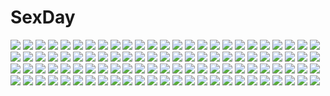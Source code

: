 # SexDay
![](https://konachan.com/image/c3faf559136608835fcd427ca377c2d8/Konachan.com%20-%20243254%20aliasing%20blonde_hair%20blush%20fujishima_shinnosuke%20hoodie%20orange_eyes%20original%20pantyhose%20short_hair%20white.jpg)
![](https://konachan.com/jpeg/13fa1b070bd69da72c0126b589548a35/Konachan.com%20-%20207555%20aqua_eyes%20ass%20blonde_hair%20blush%20breasts%20censored%20cum%20dress%20game_cg%20glace%20koishiki_manual%20long_hair%20panties%20penis%20pussy%20saeki_nao%20sex%20underwear.jpg)
![](https://konachan.com/jpeg/f61eb2a816778716536662cc8ff45744/Konachan.com%20-%20162156%20asamine_yuki%20blush%20breast_grab%20breasts%20censored%20fingering%20furumiyama_hatsumi%20game_cg%20kamiya_tomoe%20nipples%20nude%20purple_hair%20shirogane_otome%20yuri.jpg)
![](https://konachan.com/image/b9c73a6489b97b4587c2887cade19922/Konachan.com%20-%20142402%20brown_hair%20hakurei_reimu%20japanese_clothes%20miko%20north_abyssor%20touhou.jpg)
![](https://konachan.com/image/504b718d911993dc19f83c663228af5c/Konachan.com%20-%20281977%20blush%20censored%20footjob%20gray_hair%20lambda%20original%20panties%20school_uniform%20skirt%20thighhighs%20underwear%20yellow_eyes.jpg)
![](https://konachan.com/image/43a91f5b42dc14419904a4f16c27325d/Konachan.com%20-%2076807%20hatsune_miku%20kagamine_rin%20megurine_luka%20twintails%20vocaloid.jpg)
![](https://konachan.com/jpeg/a04767a4ecabda18dc6a9f475bef8099/Konachan.com%20-%20286722%20animal%20anthropomorphism%20blue_eyes%20blue_hair%20bubbles%20dress%20fish%20girls_frontline%20loli%20long_hair%20songchuan_li%20tattoo%20underwater%20water.jpg)
![](https://konachan.com/image/831099cc9ccc80e5e85d49bfedc3b35e/Konachan.com%20-%205711%20animal_ears%20bunny_ears%20bunnygirl%20purism_egoist.jpg)
![](https://konachan.com/image/706f671477bef586da2b0350e15b74f9/Konachan.com%20-%20260390%20group%20hakurei_reimu%20ichiba_youichi%20izayoi_sakuya%20kirisame_marisa%20kochiya_sanae%20male%20morichika_rinnosuke%20patchouli_knowledge%20touhou.jpg)
![](https://konachan.com/image/faeb3cbde9ea9927a8a33d82505d370f/Konachan.com%20-%20163477%20blood%20close%20hyuuga_hinata%20monochrome%20naruto%20naruto_shippuden%20tears.jpg)
![](https://konachan.com/image/c26c1f171be77dc53b42b6a00290a393/Konachan.com%20-%20265997%20aliasing%20blush%20boots%20breasts%20collar%20condom%20cum%20gloves%20group%20hat%20hewsack%20long_hair%20navel%20nipples%20nopan%20paizuri%20penis%20pussy%20sex%20skirt%20stockings.jpg)
![](https://konachan.com/image/b0f205b4857e35158f9a63d1b79cc079/Konachan.com%20-%20106418%20axel%20kingdom_hearts%20roxas.jpg)
![](https://konachan.com/jpeg/978a6a783695e2073608bdb763e967af/Konachan.com%20-%20108386%20book%20enomoto_yoshika%20green_hair%20maikaze_no_melt%20orange_eyes%20school_uniform%20short_hair%20tenmaso%20tie.jpg)
![](https://konachan.com/image/416fba69d383c52b3f257cceb1f67f6e/Konachan.com%20-%20274299%20all_male%20armor%20bai_yemeng%20black_hair%20gloves%20hoodie%20killer_seven%20magic%20male%20purple%20red_eyes%20seven_%28killer_seven%29%20short_hair%20signed%20sword%20weapon.jpg)
![](https://konachan.com/jpeg/b11a6303c6a46f2b7443c70aeb83d6d0/Konachan.com%20-%20214096%20bath%20blue_eyes%20breasts%20cropped%20front_wing%20fumio%20grisaia_no_kajitsu%20grisaia_no_meikyu%20komine_sachi%20nipples%20nude%20onsen%20pink_hair%20scan%20tree%20wink.jpg)
![](https://konachan.com/image/d1f1fb962365af34fd806fae77c041ba/Konachan.com%20-%20215540%20aliasing%20animal_ears%20ass%20breasts%20catgirl%20long_hair%20naso4%20nude%20original%20ponytail%20pussy%20red_eyes%20tail%20white_hair.jpg)
![](https://konachan.com/image/f426cd77c8a3c79e36cff83daa899efd/Konachan.com%20-%20161779%20breast_hold%20breasts%20censored%20demon%20glasses%20koakuma%20megawatt%20nipples%20paizuri%20penis%20red_eyes%20red_hair%20touhou%20wings.jpg)
![](https://konachan.com/image/4fc828b780a7e1d68b424b4ebe9c64ba/Konachan.com%20-%20246759%20apron%20autumn%20barefoot%20bow%20cirno%20clouds%20dress%20fairy%20gloves%20group%20hat%20leaves%20miko%20petals%20red_eyes%20ribbons%20shorts%20skirt%20sky%20sukocchi%20touhou%20wand%20wings.jpg)
![](https://konachan.com/image/592cf3bdcaaeaba97dc061c78fb6cdad/Konachan.com%20-%2075777%20hatsune_miku%20headphones%20magnet_%28vocaloid%29%20megurine_luka%20nude%20twintails%20vocaloid%20yuri.jpg)
![](https://konachan.com/image/1dcf17fe3142f55ddf0b1ae18adca54b/Konachan.com%20-%2093866%20ama_ane%20bed%20breasts%20brown_hair%20cleavage%20game_cg%20kikurage%20peassoft%20pink_eyes%20yashima_otome.jpg)
![](https://konachan.com/jpeg/67a842d448091dc2e86c63c746283388/Konachan.com%20-%20288250%20barefoot%20blue_eyes%20blue_hair%20blush%20breasts%20crown%20gloves%20kafuu_chino%20loli%20long_hair%20mitsumomo_mamu%20navel%20nipples%20open_shirt%20scan%20skirt%20undressing.jpg)
![](https://konachan.com/image/97253ec5e3a2950ab7f11aac9711d94f/Konachan.com%20-%2084339%20armor%20boots%20brown_hair%20red_eyes%20tagme%20thighhighs%20weapon.jpg)
![](https://konachan.com/jpeg/9390c6007cb5bfb3ee54208f6d15e42f/Konachan.com%20-%20303523%20anthropomorphism%20azur_lane%20beach%20breasts%20cameltoe%20cleavage%20moisture_%28chichi%29%20see_through%20swimsuit%20takao_%28azur_lane%29.jpg)
![](https://konachan.com/image/3bbb9ca1d1b40f9b241785f823b41361/Konachan.com%20-%2070660%20animal_ears%20brown_hair%20catgirl%20chen%20dress%20fang%20hat%20red_eyes%20ribbons%20tail%20touhou.jpg)
![](https://konachan.com/jpeg/0fcb38e6066a44879735b0705483f1ef/Konachan.com%20-%20260558%20aliasing%20animal_ears%20bed%20hotel01%20original%20tail%20thighhighs%20underwear%20wolfgirl.jpg)
![](https://konachan.com/jpeg/88e81f70568cf88652443834f094dc11/Konachan.com%20-%2026792%20gun%20polychromatic%20tengen_toppa_gurren_lagann%20weapon%20yoko_littner.jpg)
![](https://konachan.com/jpeg/5b8fd4caefbf4fd70e68abbb58dcad54/Konachan.com%20-%206101%20bleach%20kusajishi_yachiru%20vector.jpg)
![](https://konachan.com/image/91bbd55f6bcdf02e0fa78dc361a5a64f/Konachan.com%20-%20237408%20animal%20bird%20clouds%20mclelun%20nobody%20original%20sky%20tree%20watermark.jpg)
![](https://konachan.com/jpeg/0fc397764d04f430337a06d47f47c28a/Konachan.com%20-%20267163%20black_hair%20book%20kagumanikusu%20original%20scenic%20short_hair%20stairs.jpg)
![](https://konachan.com/image/acd222ce2a746771e18e8133f76292fb/Konachan.com%20-%20223894%20anthropomorphism%20anus%20blush%20breasts%20censored%20fingering%20group%20masturbation%20nipples%20panties%20pussy%20pussy_juice%20rensanma%20thighhighs%20underwear%20wet.jpg)
![](https://konachan.com/image/1bea1be3f1f07f7c408077dd51811419/Konachan.com%20-%20146006%20kzcjimmy%20shameimaru_aya%20touhou.jpg)
![](https://konachan.com/image/78fd873403c95c1bdd84b177e84fd73e/Konachan.com%20-%2088556%20artoria_pendragon_%28all%29%20blonde_hair%20blue_eyes%20fate_%28series%29%20fate_stay_night%20saber%20sky%20sword%20weapon.jpg)
![](https://konachan.com/image/de12ae8d9c8a9ac5b301381713f4d43c/Konachan.com%20-%2056190%20black_hair%20brown_hair%20kara_no_shoujo%20kuchiki_touko%20long_hair%20mizuhara_touko%20panties%20ribbons%20school_uniform%20short_hair%20skirt%20underwear%20white.jpg)
![](https://konachan.com/image/2ef37ecc3f231ccf33564d7009b0a2fe/Konachan.com%20-%20123045%20cecilia_alcott%20charlotte_dunois%20christmas%20infinite_stratos%20nyantype%20scan.jpg)
![](https://konachan.com/jpeg/ed7b8f4095b341a7cccf5ffd1da698ca/Konachan.com%20-%2047713%20animal_ears%20bunny_ears%20bunnygirl%20tinkle.jpg)
![](https://konachan.com/image/27a0ed78137afbc3989d544b681d4729/Konachan.com%20-%20218372%20brown_hair%20hakurei_reimu%20japanese_clothes%20long_hair%20miko%20seiya_asakami%20touhou%20yellow_eyes.jpg)
![](https://konachan.com/jpeg/37cc607c18fe90bfc4b72f3a9075a5d2/Konachan.com%20-%20106597%20akemi_homura%20black_hair%20dress%20kaname_madoka%20mahou_shoujo_madoka_magica%20pink_hair%20tatekawa_mako.jpg)
![](https://konachan.com/jpeg/7cae040fb8417b07005638eb2f31e35e/Konachan.com%20-%20280774%20azur_lane%20cameltoe%20choker%20fang%20headdress%20koko_ne%20loli%20long_hair%20nurse%20panties%20pink_eyes%20signed%20stockings%20twintails%20underwear%20white_hair%20wristwear.jpg)
![](https://konachan.com/image/8fa24163562c3cb084e7b3ffd1117bba/Konachan.com%20-%20246902%20blonde_hair%20blush%20breasts%20cleavage%20kanola_u%20long_hair%20original%20petals%20thighhighs%20watermark%20white.jpg)
![](https://konachan.com/image/4fcb1401f6f5a003206c706d5e0c82dc/Konachan.com%20-%2090653%20ass%20christmas%20coffee-kizoku%20original%20panties%20red%20red_eyes%20red_hair%20santa_costume%20short_hair%20underwear.jpg)
![](https://konachan.com/jpeg/7b1d8074f269476aa40eeea86d26c673/Konachan.com%20-%20168594%20amairo_islenauts%20bed%20blonde_hair%20blush%20breasts%20brown_eyes%20cleavage%20close%20game_cg%20kobuichi%20long_hair%20nude%20shirley_warwick%20yuzusoft.jpg)
![](https://konachan.com/jpeg/7f8decad31b12c3f6a5bdc25ec69b2dc/Konachan.com%20-%20214028%20animal_ears%20aqua_eyes%20bell%20blush%20bra%20breasts%20brown_hair%20catgirl%20choker%20cleavage%20final_fantasy%20long_hair%20miqo%27te%20navel%20panties%20tail%20underwear%20white.jpg)
![](https://konachan.com/image/9d67dfa697b058111e8ba1fe9d86cdfb/Konachan.com%20-%2066675%20aisaka_taiga%20japanese_clothes%20kimono%20toradora.jpg)
![](https://konachan.com/image/8b87c19e45695db44810be300b3f01e3/Konachan.com%20-%2090476%20bicolored_eyes%20breasts%20chua_churam%20chu_chu_idol%20chu_x_chu%20game_cg%20nipples%20ozawa_akifumi%20pink_hair%20pointed_ears%20unisonshift.jpg)
![](https://konachan.com/image/3922e9572053c6a7f8fb8ff4f018aa02/Konachan.com%20-%2077173%20angel_beats%21%20blush%20gray_hair%20long_hair%20tachibana_kanade%20wings%20yellow_eyes.jpg)
![](https://konachan.com/jpeg/cca97576ff944995ba6be932b38788fd/Konachan.com%20-%20190788%20blue_eyes%20blue_hair%20dj_max%20dj_max_portable%20lady_made_star%20ponytail%20ribbons%20scarf%20seha_klatt%20yuuki_tatsuya.jpg)
![](https://konachan.com/image/7e8ff2af8dbe50effed4ce72b899f77b/Konachan.com%20-%2064318%20juliet%20moon%20night%20romeo%20romeo_x_juliet.jpg)
![](https://konachan.com/image/38cc84188701c1c0e06e0a9a933982e8/Konachan.com%20-%20289736%20blush%20breasts%20cleavage%20close%20no_bra%20nori_tamago%20pink_hair%20red_eyes%20saigyouji_yuyuko%20short_hair%20touhou%20white.jpg)
![](https://konachan.com/image/459877ac6753f9f0739cfd6694652afd/Konachan.com%20-%2038989%20air%20kamio_misuzu%20signed%20vector.jpg)
![](https://konachan.com/image/cc4eb3c64a6d11ad1b2a9ba8164389fe/Konachan.com%20-%2063590%20censored%20favorite%20game_cg%20hoshizora_no_memoria%20tagme.jpg)
![](https://konachan.com/jpeg/db1f8628f7cfbd10d79ef9094f9c9b33/Konachan.com%20-%20121451%20animal_ears%20food%20game_cg%20hinamatsuri_touko%20long_hair%20luna_la_lapin%20school_uniform%20yume_miru_tsuki_no_lunalutia.jpg)
![](https://konachan.com/jpeg/4343163183167f1b084fc9ff0e8f3cf5/Konachan.com%20-%20282409%20barefoot%20bra%20breasts%20brown_hair%20censored%20fellatio%20game_cg%20giga%20kurosu_kizuki%20long_hair%20love_clear%20mikoto_akemi%20nipples%20penis%20underwear.jpg)
![](https://konachan.com/image/e08604446fe0becb5a7ea58cb6bbe1cc/Konachan.com%20-%20156129%20brown_hair%20dangan-ronpa_2%20game_console%20nanami_chiaki%20pink_eyes%20skirt%20suzume_miku%20thighhighs.jpg)
![](https://konachan.com/jpeg/fc8af7fa5e5f622441c83cea82cf67ee/Konachan.com%20-%20139972%20blush%20brown_hair%20game_cg%20hikage_eiji%20long_hair%20panties%20panty_pull%20pubic_hair%20purple_eyes%20pussy%20skirt%20tagme%20thighhighs%20twintails%20uncensored%20underwear.jpg)
![](https://konachan.com/image/b4ef1fb2d0c08a6a4c25e493ffbe7d10/Konachan.com%20-%20117793%20hatsune_miku%20vocaloid.jpg)
![](https://konachan.com/image/c81e1da15ebfa880ffa8c40513b009d5/Konachan.com%20-%20194557%20amasaka_takashi%20bikini%20black_eyes%20black_hair%20game_cg%20swimsuit%20toujou_amane%20unionism_quartet.jpg)
![](https://konachan.com/image/0e435a23154845651726d5884811730b/Konachan.com%20-%2068910%20animal_ears%20catgirl%20chibi%20neon_genesis_evangelion%20soryu_asuka_langley%20st.microscope%20super_robot_wars.jpg)
![](https://konachan.com/jpeg/4468f77598ceb7f7aaad92a8eae5b59f/Konachan.com%20-%2034133%20kitsu_chiri%20sayonara_zetsubou_sensei.jpg)
![](https://konachan.com/image/bad4315084360eddf785617391f3c415/Konachan.com%20-%20194000%20animal_ears%20brown_hair%20chibi%20cube%20cuffs_%28studio%29%20food%20horns%20japanese_clothes%20kimono%20long_hair%20mitaonsya%20togawa_mayuu%20watermark.jpg)
![](https://konachan.com/image/2709d799c2e43151af12b3fc52c94185/Konachan.com%20-%2092001%20bikini%20black_hair%20chan%C3%97co%20darth_wooser%20glasses%20red_eyes%20swimsuit%20thighhighs%20white%20wooser_no_sono_higurashi.jpg)
![](https://konachan.com/image/39b661408659c81d82e3500d6efb7f82/Konachan.com%20-%2031686%20ass%20blue_hair%20blush%20book%20breasts%20censored%20cleavage%20cum%20favorite%20game_cg%20green_eyes%20happy_margaret%21%20kokonoka%20nishinomiya_shizuru%20penis%20sex%20wet.jpg)
![](https://konachan.com/image/16beb8e368902903b56b2799b9b04887/Konachan.com%20-%2053170%20cirno%20fairy%20flandre_scarlet%20group%20hong_meiling%20izayoi_sakuya%20maid%20patchouli_knowledge%20remilia_scarlet%20rumia%20touhou%20vampire.jpg)
![](https://konachan.com/image/bdb01959c8cfcccdbac019218c9b5163/Konachan.com%20-%2023047%20higuchi_kotarou%20koge_donbo%20pita_ten%20third-party_edit.jpg)
![](https://konachan.com/jpeg/b1fb55061cd3960568334b928f7355bf/Konachan.com%20-%206379%20amamiya_yuuko%20ef%20miyamura_miyako.jpg)
![](https://konachan.com/image/75289c9fe600e5b80b9f33e46e35201a/Konachan.com%20-%205369%20animal_ears%20ass%20black_hair%20blue_eyes%20catgirl%20collar%20purple_eyes%20ribbons%20snow%20tail%20touto_seiro%20white_hair.jpg)
![](https://konachan.com/image/9f4a6bb0061c9eb2e2d8d449508285d9/Konachan.com%20-%20127415%20book%20camera%20demon%20drink%20e.k.%20fingering%20fire%20flowers%20group%20hong_meiling%20izayoi_sakuya%20koakuma%20maid%20shameimaru_aya%20touhou%20tree%20vampire%20wings%20yuri.jpg)
![](https://konachan.com/image/4f7ad72f5e9ec7289f11a16fe198c6e6/Konachan.com%20-%2083416%20ass%20bed%20bikini%20blonde_hair%20blue_eyes%20hat%20hiroya_juuren%20loli%20moriya_suwako%20ribbons%20short_hair%20swimsuit%20touhou.jpg)
![](https://konachan.com/image/9df2351e77bf13196dd8f954b82947ec/Konachan.com%20-%20128978%20apple%20breasts%20cleavage%20food%20fruit%20gray_eyes%20long_hair%20mirunai%20panties%20signed%20tagme%20underwear%20white_hair.jpg)
![](https://konachan.com/image/567ba899fe1edef578b2d3d59aeb4cf0/Konachan.com%20-%2018562%20nono_%28popotan%29%20popotan%20poyoyon_rokku.jpg)
![](https://konachan.com/image/81db49b54f22837ccf302497ec017ac1/Konachan.com%20-%20194411%20glasses%20kantai_collection%20mecha%20musashi_%28kancolle%29%20red_eyes%20sukekiyo56.jpg)
![](https://konachan.com/jpeg/d1dc28d40020109f5644efbbcf2dd482/Konachan.com%20-%20146236%20dress%20komi_zumiko%20magi_the_labyrinth_of_magic%20morgiana%20navel%20no_bra%20nopan%20petals%20see_through.jpg)
![](https://konachan.com/image/cb56094ff62df32d5b7394e0c27d8166/Konachan.com%20-%20140727%20felicit%C3%A1%20la_storia_della_arcana_famiglia%20miu_%28c_blue%29%20thighhighs%20twintails%20uniform%20zettai_ryouiki.jpg)
![](https://konachan.com/image/17dce401c6e179de010c4407f79a3ef4/Konachan.com%20-%20135461%20festival%20game_cg%20lose%20monobeno%20night%20scenic.jpg)
![](https://konachan.com/image/c94d9a8e15e1a02e2d5ed28e08b3ee0a/Konachan.com%20-%20179981%202girls%20black_hair%20brown_hair%20dress%20green_eyes%20original%20petals%20pixiv_fantasia%20quaanqin%20red_eyes%20sword%20weapon.jpg)
![](https://konachan.com/jpeg/64b0469dbb17c4418d98c815e4f1f068/Konachan.com%20-%20261469%20animal_ears%20black_hair%20brown_eyes%20catgirl%20clouds%20dark%20dress%20futoshi_ame%20japanese_clothes%20long_hair%20night%20original%20signed%20sky%20tears.jpg)
![](https://konachan.com/image/b7531bd5e09b0886fadf845335e91eef/Konachan.com%20-%2010943%20after%20brown_eyes%20brown_hair%20panties%20school_uniform%20taka_tony%20twintails%20underwear%20undressing.jpg)
![](https://konachan.com/image/38a899507cf28c4c456ff6fffc6e467e/Konachan.com%20-%20158822%20blush%20breasts%20calendar_girl%20cleavage%20food%20haruno_hina%20ice_cream%20nanao_naru%20pool%20scan%20tagme%20yellow_eyes.jpg)
![](https://konachan.com/jpeg/f3519301c77a0b34f5a86af11a8974f3/Konachan.com%20-%20250129%20aqua_eyes%20bow%20braids%20breast_hold%20breasts%20brown_hair%20glasses%20hisashi_%28nekoman%29%20long_hair%20navel%20nipples%20nude%20ponytail%20third-party_edit%20wet%20white.jpg)
![](https://konachan.com/jpeg/abd4162e33af666b673cd3c28852d56b/Konachan.com%20-%20285013%20blush%20brown_hair%20bye_allen_bye%20dress%20flowers%20grass%20green_eyes%20idolmaster%20idolmaster_million_live%21%20sakuramori_kaori%20short_hair%20signed%20wedding_attire.jpg)
![](https://konachan.com/image/48143e20ecfc9bfe3de98f38cdd1ec63/Konachan.com%20-%2034176%20albert_de_morcerf%20count_of_monte_cristo%20gankutsuou.jpg)
![](https://konachan.com/image/65ce4c033dcb0600918f0341eca33513/Konachan.com%20-%20198484%20bed%20bondage%20brown_eyes%20brown_hair%20glasses%20gym_uniform%20original%20panties%20short_hair%20touma_kisa%20underwear.jpg)
![](https://konachan.com/image/a01d2ea0491073a12f82d23062d83d58/Konachan.com%20-%20102794%20blonde_hair%20blue_eyes%20breasts%20cecilia_alcott%20charlotte_dunois%20flowers%20infinite_stratos%20laura_bodewig%20nude%20petals%20rose%20shinonono_houki%20uniform.jpg)
![](https://konachan.com/image/e6145e171f47b569bc3e2197062b22e8/Konachan.com%20-%20271050%20aqua_eyes%20aqua_hair%20ass%20ball%20book%20breasts%20cleavage%20dark_skin%20genzoman%20gray_hair%20hat%20kneehighs%20long_hair%20necklace%20pokemon%20shorts%20skirt%20white%20wristwear.jpg)
![](https://konachan.com/jpeg/b22417ba3b6c807cae5e8446288f2908/Konachan.com%20-%20185618%20animal_ears%20blush%20boots%20breasts%20cleavage%20dark_skin%20dress%20foxgirl%20game_cg%20gray_hair%20long_hair%20no_bra%20sideboob%20tail%20thighhighs%20wanaca%20water%20wet.jpg)
![](https://konachan.com/image/dbbb9c33a0d1f8626bc318505d896b24/Konachan.com%20-%2038406%20little_busters%21%20na-ga%20sasasegawa_sasami%20school_uniform%20twintails.jpg)
![](https://konachan.com/image/22fba2b8e15f2198aa713cb136d54574/Konachan.com%20-%20142326%20blue_hair%20clouds%20hagure_yuusha_no_estetica%20ousawa_miu%20pink_hair%20school_uniform%20staff%20thighhighs%20twintails.jpg)
![](https://konachan.com/jpeg/9eb608e0b7e96b8f357abe5833b3d4cd/Konachan.com%20-%20277909%20atha%20brown_eyes%20brown_hair%20cherry_blossoms%20flowers%20japanese_clothes%20kimono%20original%20short_hair%20torn_clothes.jpg)
![](https://konachan.com/image/9506caee1695e262f9cb0eb41e44ae76/Konachan.com%20-%2050680%202girls%20akizuki_nagi%20bath%20bathtub%20breasts%20bubbles%20itou_noiji%20momose_hikaru%20nipples%20nude%20peace%40pieces.jpg)
![](https://konachan.com/image/bbb36ab05924a27ffd7075809291f6ab/Konachan.com%20-%20104494%20bra%20long_hair%20magica_ride%20open_shirt%20panties%20panty_pull%20purple_eyes%20rei%20school_uniform%20studio_ryokucha%20thighhighs%20twintails%20underwear.jpg)
![](https://konachan.com/jpeg/9a1b1e0cb430b7fae709befd89c3b965/Konachan.com%20-%2089699%20animal_ears%20breasts%20brown_hair%20catgirl%20censored%20game_cg%20mikagami_mamizu%20neko_koi%20nipples%20open_shirt%20ryuudou_misaki%20sex%20whirlpool.jpg)
![](https://konachan.com/image/c3bd42fa8ec4efa93efc1c92d6f6f15f/Konachan.com%20-%2097699%20black_hair%20blue_eyes%20hinata_terrace%20long_hair%20mikoto_akemi%20school_uniform%20takatsukasa_kaoruko.jpg)
![](https://konachan.com/image/931e4ea0cec891cdcd5736d0cf8859cf/Konachan.com%20-%2065889%203d%20mecha%20mobile_fighter_g_gundam%20mobile_suit_gundam%20white.jpg)
![](https://konachan.com/jpeg/bdb0b4ae68d16fd3ea9c028d68a621fb/Konachan.com%20-%20102533%20aisaka_tsugumi%20black_hair%20blonde_hair%20breast_grab%20breasts%20game_cg%20gray_hair%20mikagura_setsu%20nipples%20open_shirt%20panties%20renai_saimin%20underwear.jpg)
![](https://konachan.com/jpeg/40ba9b389079e8ac87cc9503c7b80353/Konachan.com%20-%2037371%20asakura_kazumi%20mahou_sensei_negima%20transparent%20vector.jpg)
![](https://konachan.com/image/fd329c30ae7f8fa180af7d9ac58592de/Konachan.com%20-%20280463%20armor%20blonde_hair%20blush%20cosplay%20denden_taiko%20fate_grand_order%20fate_%28series%29%20flat_chest%20illyasviel_von_einzbern%20kick%20loli%20long_hair%20navel%20red_eyes.jpg)
![](https://konachan.com/jpeg/4a745d3ccb5a621f1e700a27521968ea/Konachan.com%20-%20197072%202girls%20anthropomorphism%20black_hair%20blush%20brown_hair%20gloves%20green_eyes%20hug%20kyara36%20mutsu_%28kancolle%29%20nagato_%28kancolle%29%20navel%20short_hair%20shoujo_ai%20white.jpg)
![](https://konachan.com/image/1abc97b733f4893e52452e899cdc8318/Konachan.com%20-%20117170%20blazblue%20litchi_faye_ling%20red_eyes%20reika_kanata%20tail%20taokaka%20white.jpg)
![](https://konachan.com/image/4f03d65218d30fe0ea27c1d45112ebf8/Konachan.com%20-%20105659%20building%20city%20long_hair%20megurine_luka%20night%20pink_hair%20stars%20vocaloid.jpg)
![](https://konachan.com/image/77b372562c037df035e7009e6dfa3097/Konachan.com%20-%2058084%20blush%20hisayuki_hirokazu%20mai-otome%20natsuki_kruger%20signed%20vector.jpg)
![](https://konachan.com/image/674d69ee6df739d59c568f4a3865b7e8/Konachan.com%20-%20160378%20bed%20blue_eyes%20bra%20gray_hair%20hong_%28white_spider%29%20izayoi_sakuya%20panties%20touhou%20underwear.jpg)
